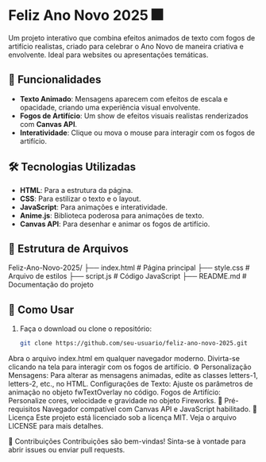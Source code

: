 # Feliz Ano Novo 2025 🎆

Um projeto interativo que combina efeitos animados de texto com fogos de artifício realistas, criado para celebrar o Ano Novo de maneira criativa e envolvente. Ideal para websites ou apresentações temáticas.

## 🎉 Funcionalidades

- **Texto Animado**: Mensagens aparecem com efeitos de escala e opacidade, criando uma experiência visual envolvente.
- **Fogos de Artifício**: Um show de efeitos visuais realistas renderizados com **Canvas API**.
- **Interatividade**: Clique ou mova o mouse para interagir com os fogos de artifício.

## 🛠️ Tecnologias Utilizadas

- **HTML**: Para a estrutura da página.
- **CSS**: Para estilizar o texto e o layout.
- **JavaScript**: Para animações e interatividade.
- **Anime.js**: Biblioteca poderosa para animações de texto.
- **Canvas API**: Para desenhar e animar os fogos de artifício.

## 📂 Estrutura de Arquivos

Feliz-Ano-Novo-2025/ 
├── index.html # Página principal 
├── style.css # Arquivo de estilos 
├── script.js # Código JavaScript 
├── README.md # Documentação do projeto

## 🚀 Como Usar

1. Faça o download ou clone o repositório:
   ```bash
   git clone https://github.com/seu-usuario/feliz-ano-novo-2025.git
Abra o arquivo index.html em qualquer navegador moderno.
Divirta-se clicando na tela para interagir com os fogos de artifício.
⚙️ Personalização
Mensagens: Para alterar as mensagens animadas, edite as classes letters-1, letters-2, etc., no HTML.
Configurações de Texto: Ajuste os parâmetros de animação no objeto fwTextOverlay no código.
Fogos de Artifício: Personalize cores, velocidade e gravidade no objeto Fireworks.
🧩 Pré-requisitos
Navegador compatível com Canvas API e JavaScript habilitado.
📝 Licença
Este projeto está licenciado sob a licença MIT. Veja o arquivo LICENSE para mais detalhes.

🤝 Contribuições
Contribuições são bem-vindas! Sinta-se à vontade para abrir issues ou enviar pull requests.
